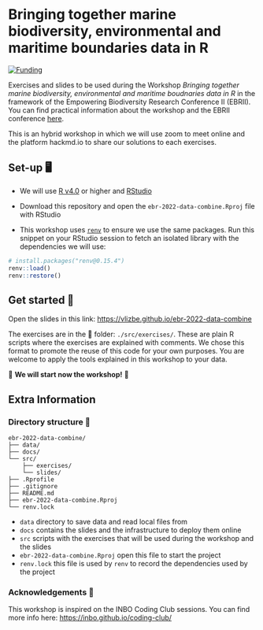 
# Bringing together marine biodiversity, environmental and maritime boundaries data in R 

[![Funding](https://img.shields.io/static/v1?label=powered+by&message=lifewatch.be&labelColor=1a4e8a&color=f15922)](http://lifewatch.be)

Exercises and slides to be used during the Workshop *Bringing together marine biodiversity, environmental and maritime boudnaries data in R* in the framework of the Empowering Biodiversity Research Conference II (EBRII). You can find practical information about the workshop and the EBRII conference [here](https://www.biodiversity.be/5147/).

This is an hybrid workshop in which we will use zoom to meet online and the platform hackmd.io to share our solutions to each exercises.

## Set-up 🖥️ 

* We will use [R v4.0](https://www.r-project.org/) or higher and [RStudio](https://www.rstudio.com/)
* Download this repository and open the `ebr-2022-data-combine.Rproj` file with RStudio

* This workshop uses  [`renv`](https://rstudio.github.io/renv/index.html) to ensure we use the same packages. Run this snippet on your RStudio session to fetch an isolated library with the dependencies we will use:

```r
# install.packages("renv@0.15.4")
renv::load()
renv::restore()
```

## Get started 🚀

Open the slides in this link: https://vlizbe.github.io/ebr-2022-data-combine

The exercises are in the 📁 folder: `./src/exercises/`. These are plain R scripts where the exercises are explained with comments. We chose this format to promote the reuse of this code for your own purposes. You are welcome to apply the tools explained in this workshop to your data.

🌟 **We will start now the workshop!** 🌟

## Extra Information

### Directory structure 📁 

```
ebr-2022-data-combine/
├── data/
├── docs/
└── src/
	├── exercises/
	└── slides/
├── .Rprofile
├── .gitignore
├── README.md
├── ebr-2022-data-combine.Rproj
└── renv.lock 
```

* `data` directory to save data and read local files from
* `docs` contains the slides and the infrastructure to deploy them online
* `src` scripts with the exercises that will be used during the workshop and the slides
* `ebr-2022-data-combine.Rproj` open this file to start the project
* `renv.lock` this file is used by `renv` to record the dependencies used by the project


### Acknowledgements 🙏

This workshop is inspired on the INBO Coding Club sessions. You can find more info here: https://inbo.github.io/coding-club/
